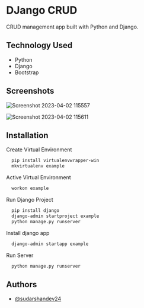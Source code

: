# DJango CRUD
CRUD management app built with Python and Django.

## Technology Used

 - Python
 - Django
 - Bootstrap


## Screenshots

![Screenshot 2023-04-02 115557](https://user-images.githubusercontent.com/110741425/229336394-0772ba99-f88f-41bd-a727-916676cf1ca7.png)

![Screenshot 2023-04-02 115611](https://user-images.githubusercontent.com/110741425/229336414-86e7c663-3b2c-4720-92d6-2d3c2a8da40f.png)

## Installation

Create Virtual Environment

```bash
  pip install virtualenvwrapper-win
  mkvirtualenv example
```

Active Virtual Environment

```bash
  workon example
```

Run Django Project

```bash
  pip install django
  django-admin startproject example
  python manage.py runserver
```

Install django app

```bash
  django-admin startapp example 
```

Run Server

```bash
  python manage.py runserver
```
    
## Authors

- [@sudarshandev24](https://github.com/sudarshandev24)


